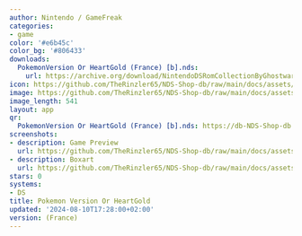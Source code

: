```yaml
---
author: Nintendo / GameFreak
categories:
- game
color: '#e6b45c'
color_bg: '#806433'
downloads:
  PokemonVersion Or HeartGold (France) [b].nds:
    url: https://archive.org/download/NintendoDSRomCollectionByGhostware/PokemonVersion%20Or%20HeartGold%20%28France%29%20%5Bb%5D.nds
icon: https://github.com/TheRinzler65/NDS-Shop-db/raw/main/docs/assets/images/icons/pokemongold.png
image: https://github.com/TheRinzler65/NDS-Shop-db/raw/main/docs/assets/images/icons/pokemongold.png
image_length: 541
layout: app
qr:
  PokemonVersion Or HeartGold (France) [b].nds: https://db-NDS-Shop-db.netlify.app/assets/images/qr/pokemonversion-or-heartgold-france-b-nds.png
screenshots:
- description: Game Preview
  url: https://github.com/TheRinzler65/NDS-Shop-db/raw/main/docs/assets/images/screenshots/pokemongold/pokemongold.png
- description: Boxart
  url: https://github.com/TheRinzler65/NDS-Shop-db/raw/main/docs/assets/images/boxart/PokemonVersion%20Or%20HeartGold%20(France)%20%5Bb%5D.nds.png
stars: 0
systems:
- DS
title: Pokemon Version Or HeartGold
updated: '2024-08-10T17:28:00+02:00'
version: (France)
---
```

